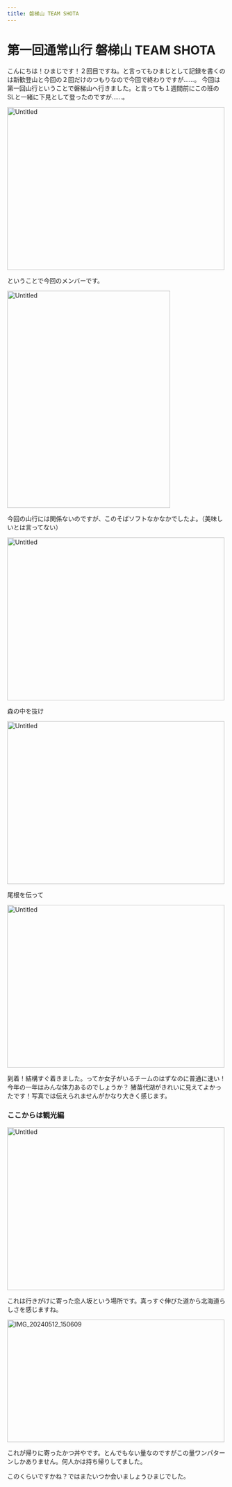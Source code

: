 ```yaml
---
title: 磐梯山 TEAM SHOTA
---
```

# 第一回通常山行 磐梯山 TEAM SHOTA

こんにちは！ひまじです！２回目ですね。と言ってもひまじとして記録を書くのは新歓登山と今回の２回だけのつもりなので今回で終わりですが……。
今回は第一回山行ということで磐梯山へ行きました。と言っても１週間前にこの班のSLと一緒に下見として登ったのですが……。

<a data-flickr-embed="true" href="https://www.flickr.com/gp/96951391@N03/i13AJ2sJX4" title="Untitled"><img src="https://live.staticflickr.com/65535/53809382032_9dd470d5eb.jpg" width="500" height="375" alt="Untitled"/></a><script async src="//embedr.flickr.com/assets/client-code.js" charset="utf-8"></script>

ということで今回のメンバーです。

<a data-flickr-embed="true" href="https://www.flickr.com/gp/96951391@N03/30mcT17pe8" title="Untitled"><img src="https://live.staticflickr.com/65535/53810638959_21504bf0bd.jpg" width="375" height="500" alt="Untitled"/></a><script async src="//embedr.flickr.com/assets/client-code.js" charset="utf-8"></script>

今回の山行には関係ないのですが、このそばソフトなかなかでしたよ。（美味しいとは言ってない）

<a data-flickr-embed="true" href="https://www.flickr.com/gp/96951391@N03/1Z6rBL6cr4" title="Untitled"><img src="https://live.staticflickr.com/65535/53810310051_e5ab357bfa.jpg" width="500" height="375" alt="Untitled"/></a><script async src="//embedr.flickr.com/assets/client-code.js" charset="utf-8"></script>

森の中を抜け

<a data-flickr-embed="true" href="https://www.flickr.com/gp/96951391@N03/fU3x5N5f8W" title="Untitled"><img src="https://live.staticflickr.com/65535/53810742905_86846c54c3.jpg" width="500" height="375" alt="Untitled"/></a><script async src="//embedr.flickr.com/assets/client-code.js" charset="utf-8"></script>

尾根を伝って

<a data-flickr-embed="true" href="https://www.flickr.com/gp/96951391@N03/4L7q1z5akE" title="Untitled"><img src="https://live.staticflickr.com/65535/53809380402_30b959a1c3.jpg" width="500" height="375" alt="Untitled"/></a><script async src="//embedr.flickr.com/assets/client-code.js" charset="utf-8"></script>

到着！結構すぐ着きました。ってか女子がいるチームのはずなのに普通に速い！今年の一年はみんな体力あるのでしょうか？
猪苗代湖がきれいに見えてよかったです！写真では伝えられませんがかなり大きく感じます。

### ここからは観光編

<a data-flickr-embed="true" href="https://www.flickr.com/gp/96951391@N03/4L7q1z5akE" title="Untitled"><img src="https://live.staticflickr.com/65535/53809380402_30b959a1c3.jpg" width="500" height="375" alt="Untitled"/></a><script async src="//embedr.flickr.com/assets/client-code.js" charset="utf-8"></script>

これは行きがけに寄った恋人坂という場所です。真っすぐ伸びた道から北海道らしさを感じますね。

<a data-flickr-embed="true" href="https://www.flickr.com/gp/96951391@N03/hHpB9HH6h6" title="IMG_20240512_150609"><img src="https://live.staticflickr.com/65535/53715622623_c8f736a322.jpg" width="500" height="282" alt="IMG_20240512_150609"/></a><script async src="//embedr.flickr.com/assets/client-code.js" charset="utf-8"></script>

これが帰りに寄ったかつ丼やです。とんでもない量なのですがこの量ワンパターンしかありません。何人かは持ち帰りしてました。

このくらいですかね？ではまたいつか会いましょうひまじでした。